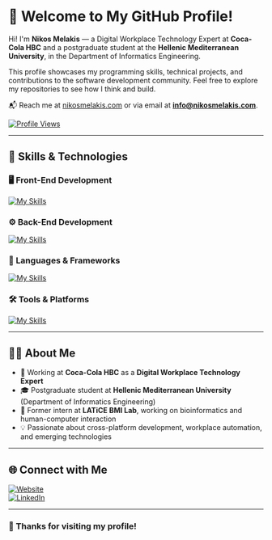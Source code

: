 # 👋 Welcome to My GitHub Profile!

Hi! I'm **Nikos Melakis** — a Digital Workplace Technology Expert at **Coca-Cola HBC** and a postgraduate student at the **Hellenic Mediterranean University**, in the Department of Informatics Engineering.

This profile showcases my programming skills, technical projects, and contributions to the software development community. Feel free to explore my repositories to see how I think and build.

📬 Reach me at [nikosmelakis.com](https://nikosmelakis.com) or via email at **info@nikosmelakis.com**.

[![Profile Views](https://komarev.com/ghpvc/?username=nikosmelakis)](https://github.com/nikosmelakis)

---

## 🚀 Skills & Technologies

### 🖥️ Front-End Development  
[![My Skills](https://skillicons.dev/icons?i=html,css,js,bootstrap)]()

### ⚙️ Back-End Development  
[![My Skills](https://skillicons.dev/icons?i=php,java,mysql,postgres,mongodb,sqlite,postman)]()

### 🔧 Languages & Frameworks  
[![My Skills](https://skillicons.dev/icons?i=dart,flutter,py,c,cs,matlab,octave,bash)]()

### 🛠️ Tools & Platforms  
[![My Skills](https://skillicons.dev/icons?i=figma,ps,unity,wordpress,arduino)]()

---

## 👨‍💼 About Me

- 💼 Working at **Coca-Cola HBC** as a **Digital Workplace Technology Expert**
- 🎓 Postgraduate student at **Hellenic Mediterranean University** (Department of Informatics Engineering)
- 🔬 Former intern at **LATiCE BMI Lab**, working on bioinformatics and human-computer interaction
- 💡 Passionate about cross-platform development, workplace automation, and emerging technologies

---

## 🌐 Connect with Me

[![Website](https://img.shields.io/badge/Portfolio-nikosmelakis.com-0A66C2?style=flat-square&logo=internetexplorer&logoColor=white)](https://nikosmelakis.com)  
[![LinkedIn](https://img.shields.io/badge/LinkedIn-Nikos%20Melakis-0A66C2?style=flat-square&logo=linkedin)](https://www.linkedin.com/in/nikos-melakis)  

---

### 🙏 Thanks for visiting my profile!






